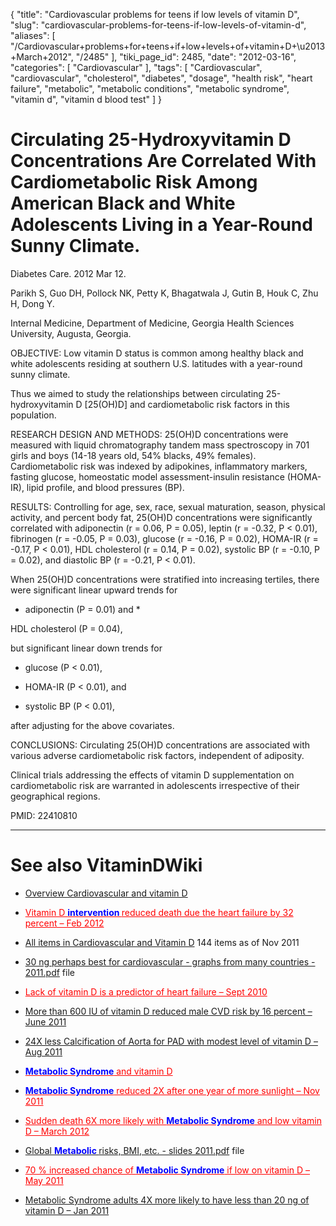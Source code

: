 {
    "title": "Cardiovascular problems for teens if low levels of vitamin D",
    "slug": "cardiovascular-problems-for-teens-if-low-levels-of-vitamin-d",
    "aliases": [
        "/Cardiovascular+problems+for+teens+if+low+levels+of+vitamin+D+\u2013+March+2012",
        "/2485"
    ],
    "tiki_page_id": 2485,
    "date": "2012-03-16",
    "categories": [
        "Cardiovascular"
    ],
    "tags": [
        "Cardiovascular",
        "cardiovascular",
        "cholesterol",
        "diabetes",
        "dosage",
        "health risk",
        "heart failure",
        "metabolic",
        "metabolic conditions",
        "metabolic syndrome",
        "vitamin d",
        "vitamin d blood test"
    ]
}


# Circulating 25-Hydroxyvitamin D Concentrations Are Correlated With Cardiometabolic Risk Among American Black and White Adolescents Living in a Year-Round Sunny Climate.

Diabetes Care. 2012 Mar 12. 

Parikh S, Guo DH, Pollock NK, Petty K, Bhagatwala J, Gutin B, Houk C, Zhu H, Dong Y.

Internal Medicine, Department of Medicine, Georgia Health Sciences University, Augusta, Georgia.

OBJECTIVE: Low vitamin D status is common among healthy black and white adolescents residing at southern U.S. latitudes with a year-round sunny climate. 

Thus we aimed to study the relationships between circulating 25-hydroxyvitamin D <span>[25(OH)D]</span> and cardiometabolic risk factors in this population.

RESEARCH DESIGN AND METHODS: 25(OH)D concentrations were measured with liquid chromatography tandem mass spectroscopy in 701 girls and boys (14-18 years old, 54% blacks, 49% females). Cardiometabolic risk was indexed by adipokines, inflammatory markers, fasting glucose, homeostatic model assessment-insulin resistance (HOMA-IR), lipid profile, and blood pressures (BP).

RESULTS: Controlling for age, sex, race, sexual maturation, season, physical activity, and percent body fat, 25(OH)D concentrations were significantly correlated with adiponectin (r = 0.06, P = 0.05), leptin (r = -0.32, P < 0.01), fibrinogen (r = -0.05, P = 0.03), glucose (r = -0.16, P = 0.02), HOMA-IR (r = -0.17, P < 0.01), HDL cholesterol (r = 0.14, P = 0.02), systolic BP (r = -0.10, P = 0.02), and diastolic BP (r = -0.21, P < 0.01). 

When 25(OH)D concentrations were stratified into increasing tertiles, there were significant linear upward trends for 

* adiponectin (P = 0.01) and *

HDL cholesterol (P = 0.04), 

but significant linear down trends for 

* glucose (P < 0.01), 

* HOMA-IR (P < 0.01), and 

* systolic BP (P < 0.01), 

after adjusting for the above covariates.

CONCLUSIONS: Circulating 25(OH)D concentrations are associated with various adverse cardiometabolic risk factors, independent of adiposity. 

Clinical trials addressing the effects of vitamin D supplementation on cardiometabolic risk are warranted in adolescents irrespective of their geographical regions.

PMID:     22410810

- - - - - - - - - - - - - - - - - - 

# See also VitaminDWiki

* [Overview Cardiovascular and vitamin D](/posts/overview-cardiovascular-and-vitamin-d)

* <a href="/posts/vitamin-d-span-stylecolor00fintervention-span-reduced-death-due-the-heart-failure-by-32-percent" style="color: red; text-decoration: underline;" title="This link has an unknown page_id: 2381">Vitamin D  **<span style="color:#00F;">intervention </span>** reduced death due the heart failure by 32 percent – Feb 2012</a>

* [All items in Cardiovascular and Vitamin D](https://www.VitaminDWiki.com/tiki-browse_categories.php?parentId=13&sort_mode=created_desc) 144 items as of Nov 2011

* [30 ng perhaps best for cardiovascular - graphs from many countries - 2011.pdf](https://www.VitaminDWiki.com/tiki-download_file.php?fileId=1988) file

* <a href="/posts/lack-of-vitamin-d-is-a-predictor-of-heart-failure" style="color: red; text-decoration: underline;" title="This link has an unknown page_id: 867">Lack of vitamin D is a predictor of heart failure – Sept 2010</a>

* [More than 600 IU of vitamin D reduced male CVD risk by 16 percent – June 2011](/posts/more-than-600-iu-of-vitamin-d-reduced-male-cvd-risk-by-16-percent)

* [24X less Calcification of Aorta for PAD with modest level of vitamin D – Aug 2011](/posts/24x-less-calcification-of-aorta-for-pad-with-modest-level-of-vitamin-d)

* <a href="/posts/span-stylecolor00fmetabolic-syndromespan-and-vitamin-d" style="color: red; text-decoration: underline;" title="This link has an unknown page_id: 720"> **<span style="color:#00F;">Metabolic Syndrome</span>**  and vitamin D</a>

* <a href="/posts/span-stylecolor00fmetabolic-syndromespan-reduced-2x-after-one-year-of-more-sunlight" style="color: red; text-decoration: underline;" title="This link has an unknown page_id: 2168"> **<span style="color:#00F;">Metabolic Syndrome</span>**  reduced 2X after one year of more sunlight – Nov 2011</a>

* <a href="/posts/sudden-death-6x-more-likely-with-span-stylecolor00fmetabolic-syndromespan-and-low-vitamin-d" style="color: red; text-decoration: underline;" title="This link has an unknown page_id: 2464">Sudden death 6X more likely with  **<span style="color:#00F;">Metabolic Syndrome</span>**  and low vitamin D – March 2012</a>

* [Global  **<span style="color:#00F;">Metabolic </span>**  risks, BMI, etc. - slides 2011.pdf](https://www.VitaminDWiki.com/tiki-download_file.php?fileId=1986) file

* <a href="/posts/70-percent-increased-chance-of-span-stylecolor00fmetabolic-syndromespan-if-low-on-vitamin-d" style="color: red; text-decoration: underline;" title="This link has an unknown page_id: 1671">70 % increased chance of  **<span style="color:#00F;">Metabolic Syndrome</span>**  if low on vitamin D – May 2011</a>

* [Metabolic Syndrome adults 4X more likely to have less than 20 ng of vitamin D – Jan 2011](/posts/metabolic-syndrome-adults-4x-more-likely-to-have-less-than-20-ng-of-vitamin-d)